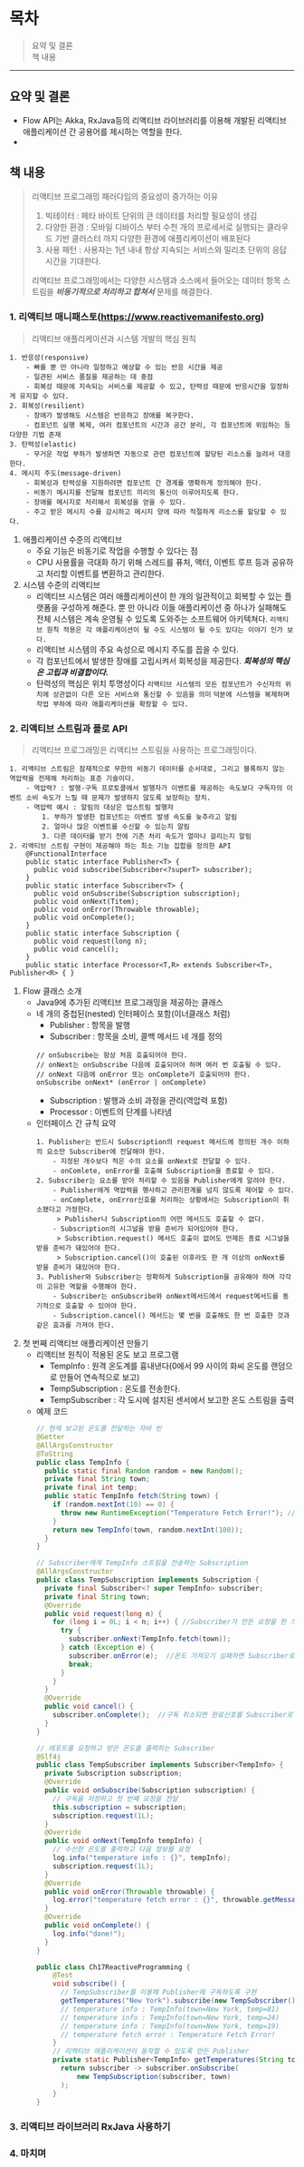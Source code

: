 # 목차

> 요약 및 결론  
> 책 내용  

---

## 요약 및 결론
- Flow API는 Akka, RxJava등의 리액티브 라이브러리를 이용해 개발된 리액티브 애플리케이션 간 공용어를 제시하는 역할을 한다.
- 
## 책 내용
> 리액티브 프로그래밍 패러다임의 중요성이 증가하는 이유
> 1. 빅테이터 : 페타 바이트 단위의 큰 데이터를 처리할 필요성이 생김
> 2. 다양한 환경 : 모바일 디바이스 부터 수천 개의 프로세서로 실행되는 클라우드 기반 클러스터 까지 다양한 환경에 애플리케이션이 배포된다
> 3. 사용 패턴 : 사용자는 1년 내내 항상 지속되는 서비스와 밀리초 단위의 응답 시간을 기대한다.
> 
> 리액티브 프로그래밍에서는 
> 다양한 시스템과 소스에서 들어오는 데이터 항목 스트림을 
> ***비동기적으로 처리하고 합쳐서*** 문제를 해결한다.

### 1. 리액티브 매니패스토(https://www.reactivemanifesto.org)
> 리액티브 애플리케이션과 시스템 개발의 핵심 원칙
```
1. 반응성(responsive)
    - 빠를 뿐 만 아니라 일정하고 예상할 수 있는 반응 시간을 제공
    - 일관된 서비스 품질을 제공하는 데 중점
    - 회복성 때문에 지속되는 서비스를 제공할 수 있고, 탄력성 때문에 반응시간을 일정하게 유지할 수 있다.
2. 회복성(resilient)
    - 장애가 발생해도 시스템은 반응하고 장애를 복구한다.
    - 컴포넌트 실행 복제, 여러 컴포넌트의 시간과 공간 분리, 각 컴포넌트에 위임하는 등 다양한 기법 존재
3. 탄력성(elastic)
    - 무거운 작업 부하가 발생하면 자동으로 관련 컴포넌트에 할당된 리소스를 늘려서 대응한다.
4. 메시지 주도(message-driven)
    - 회복성과 탄력성을 지원하려면 컴포넌트 간 경계를 명확하게 정의해야 한다.
    - 비동기 메시지를 전달해 컴포넌트 끼리의 통신이 이루어지도록 한다.
    - 장애를 메시지로 처리해서 회복성을 얻을 수 있다.
    - 주고 받은 메시지 수를 감시하고 메시지 양에 따라 적절하게 리소스를 할당할 수 있다.
```
1. 애플리케이션 수준의 리액티브
    - 주요 기능은 비동기로 작업을 수행할 수 있다는 점
    - CPU 사용률을 극대화 하기 위해 스레드를 퓨처, 액터, 이벤트 루프 등과 공유하고 처리할 이벤트를 변환하고 관리한다.
2. 시스템 수준의 리액티브
    - 리액티브 시스템은 여러 애플리케이션이 한 개의 일관적이고 회복할 수 있는 플랫폼을 구성하게 해준다. 뿐 만 아니라 이들 애플리케이션 중 하나가 실패해도 전체 시스템은 계속 운영될 수 있도록 도와주는 소프트웨어 아키텍쳐다.
        `리액티브 원칙 적용은 각 애플리케이션이 될 수도 시스템이 될 수도 있다는 이야기 인가 보다.`
    - 리액티브 시스템의 주요 속성으로 메시지 주도를 꼽을 수 있다.
    - 각 컴포넌트에서 발생한 장애를 고립시켜서 회복성을 제공한다. ***회복성의 핵심은 고립과 비결합이다.***
    - 탄력성의 핵심은 위치 투명성이다
        `리액티브 시스템의 모든 컴포넌트가 수신자의 위치에 상관없이 다른 모든 서비스와 통신할 수 있음을 의미`
        `덕분에 시스템을 복제하며 작업 부하에 따라 애플리케이션을 확장할 수 있다.`
        

### 2. 리액티브 스트림과 플로 API
> 리액티브 프로그래밍은 리액티브 스트림을 사용하는 프로그래밍이다.
```
1. 리액티브 스트림은 잠재적으로 무한의 비동기 데이터를 순서대로, 그리고 블록하지 않는 역압력을 전제해 처리하는 표준 기술이다.
    - 역압력? : 발행-구독 프로토콜에서 발행자가 이벤트를 제공하는 속도보다 구독자의 이벤트 소비 속도가 느릴 때 문제가 발생하지 않도록 보장하는 장치.
    - 역압력 예시 : 알림의 대상은 업스트림 발행자
        1. 부하가 발생한 컴포넌트는 이벤트 발생 속도를 늦추라고 알림
        2. 얼마나 많은 이벤트를 수신할 수 있는지 알림
        3. 다른 데이터를 받기 전에 기존 처리 속도가 얼마나 걸리는지 알림
2. 리액티브 스트림 구현이 제공해야 하는 최소 기능 집합을 정의한 API
    @FunctionalInterface
    public static interface Publisher<T> {
      public void subscribe(Subscriber<?superT> subscriber);
    }
    public static interface Subscriber<T> {
      public void onSubscribe(Subscription subscription);
      public void onNext(Titem);
      public void onError(Throwable throwable);
      public void onComplete();
    }
    public static interface Subscription {
      public void request(long n);
      public void cancel();
    }
    public static interface Processor<T,R> extends Subscriber<T>, Publisher<R> { }
```
1. Flow 클래스 소개
    - Java9에 추가된 리액티브 프로그래밍을 제공하는 클래스
    - 네 개의 중첩된(nested) 인터페이스 포함(이너클래스 처럼)
        - Publisher : 항목을 발행
        - Subscriber : 항목을 소비, 콜백 메서드 네 개를 정의
        ```
        // onSubscribe는 항상 처음 호출되어야 한다.
        // onNext는 onSubscribe 다음에 호출되어야 하며 여러 번 호출될 수 있다.
        // onNext 다음에 onError 또는 onComplete가 호출되어야 한다.
        onSubscribe onNext* (onError | onComplete)
        ```
        - Subscription : 발행과 소비 과정을 관리(역압력 포함)
        - Processor : 이벤트의 단계를 나타냄
    - 인터페이스 간 규칙 요약
        ```
        1. Publisher는 반드시 Subscription의 request 메서드에 정의된 개수 이하의 요소만 Subscriber에 전달해야 한다.
            - 지정된 개수보다 적은 수의 요소를 onNext로 전달할 수 있다.
            - onComlete, onError를 호출해 Subscription을 종료할 수 있다.
        2. Subscriber는 요소를 받아 처리할 수 있음을 Publisher에게 알려야 한다.
            - Publisher에게 역압력을 행사하고 관리한계를 넘지 않도록 제어할 수 있다.
            - onComplete, onError신호를 처리하는 상황에서는 Subscription이 취소됐다고 가정한다. 
             > Publisher나 Subscription의 어떤 메서드도 호출할 수 없다.
            - Subscription의 시그널을 받을 준비가 되어있어야 한다.
             > Subscribtion.request() 메서드 호출이 없어도 언제든 종료 시그널을 받을 준비가 돼있어야 한다.
             > Subscription.cancel()이 호출된 이후라도 한 개 이상의 onNext를 받을 준비가 돼있어야 한다.
        3. Publisher와 Subscriber는 정확하게 Subscription을 공유해야 하며 각각이 고유한 역할을 수행해야 한다.
            - Subscriber는 onSubscribe와 onNext메서드에서 request메서드를 동기적으로 호출할 수 있어야 한다.
            - Subscription.cancel() 메서드는 몇 번을 호출해도 한 번 호출한 것과 같은 효과를 가져야 한다.
        ```
2. 첫 번째 리액티브 애플리케이션 만들기
    - 리액티브 원칙이 적용된 온도 보고 프로그램
        - TempInfo : 원격 온도계를 흉내낸다(0에서 99 사이의 화씨 온도를 랜덤으로 만들어 연속적으로 보고)
        - TempSubscription : 온도를 전송한다.
        - TempSubscriber : 각 도시에 설치된 센서에서 보고한 온도 스트림을 출력
    - 예제 코드
        ```java
        // 현재 보고된 온도를 전달하는 자바 빈
        @Getter
        @AllArgsConstructor
        @ToString
        public class TempInfo {
          public static final Random random = new Random();
          private final String town;
          private final int temp;
          public static TempInfo fetch(String town) {
            if (random.nextInt(10) == 0) {
              throw new RuntimeException("Temperature Fetch Error!"); //10% 확률로 작업 실패
            }
            return new TempInfo(town, random.nextInt(100));
          }
        }
        ```
        ```java
        // Subscriber에게 TempInfo 스트림을 전송하는 Subscription
        @AllArgsConstructor
        public class TempSubscription implements Subscription {
          private final Subscriber<? super TempInfo> subscriber;
          private final String town;
          @Override
          public void request(long n) {
            for (long i = 0L; i < n; i++) { //Subscriber가 만든 요청을 한 개씩 반복
              try {
                subscriber.onNext(TempInfo.fetch(town));
              } catch (Exception e) {
                subscriber.onError(e);  //온도 가져오기 실패하면 Subscriber로 에러 전달
                break;
              }
            }
          }
          @Override
          public void cancel() {
            subscriber.onComplete();  //구독 취소되면 완료신호를 Subscriber로 전달  
          }
        }
        ```
        ```java
        // 레포트를 요청하고 받은 온도를 출력하는 Subscriber
        @Slf4j
        public class TempSubscriber implements Subscriber<TempInfo> {
          private Subscription subscription;
          @Override
          public void onSubscribe(Subscription subscription) {
            // 구독을 저장하고 첫 번째 요청을 전달
            this.subscription = subscription;
            subscription.request(1L);
          }
          @Override
          public void onNext(TempInfo tempInfo) {
            // 수신한 온도를 출력하고 다음 정보를 요청
            log.info("temperature info : {}", tempInfo);
            subscription.request(1L);
          }
          @Override
          public void onError(Throwable throwable) {
            log.error("temperature fetch error : {}", throwable.getMessage());
          }
          @Override
          public void onComplete() {
            log.info("done!");
          }
        }
        ```
        ```java
        public class Ch17ReactiveProgramming {
            @Test
            void subscribe() {
              // TempSubscriber를 이용해 Publisher에 구독하도록 구현      
              getTemperatures("New York").subscribe(new TempSubscriber());
              // temperature info : TempInfo(town=New York, temp=81)
              // temperature info : TempInfo(town=New York, temp=24)
              // temperature info : TempInfo(town=New York, temp=19)
              // temperature fetch error : Temperature Fetch Error!
            }
            // 리액티브 애플리케이션이 동작할 수 있도록 만든 Publisher      
            private static Publisher<TempInfo> getTemperatures(String town) {
              return subscriber -> subscriber.onSubscribe(
                  new TempSubscription(subscriber, town)
              );
            }
        }
        ```
### 3. 리액티브 라이브러리 RxJava 사용하기
### 4. 마치며